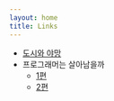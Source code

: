 ```yaml
---
layout: home
title: Links
---
```


- [도시와 야망](https://blog.naver.com/happy_alpaca/221347038144)
- 프로그래머는 살아남을까
    - [1편](https://otterletter.com/hacking-is-forever/)
    - [2편](https://otterletter.com/hacking-is-forever-2/)
